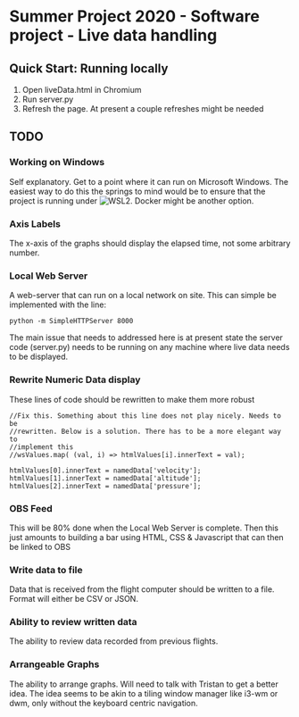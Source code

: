 # Summer Project 2020 - Software project - Live data handling

## Quick Start: Running locally
1. Open liveData.html in Chromium 
2. Run server.py 
3. Refresh the page. At present a couple refreshes might be needed


## TODO
### Working on Windows
Self explanatory. Get to a point where it can run on Microsoft Windows. The
easiest way to do this the springs to mind would be to ensure that the project
is running under ![WSL2](https://docs.microsoft.com/en-us/windows/wsl/compare-versions). 
Docker might be another option.

### Axis Labels
The x-axis of the graphs should display the elapsed time, not some arbitrary
number.

### Local Web Server 
A web-server that can run on a local network on site. This can simple be
implemented with the line: 
```
python -m SimpleHTTPServer 8000
```

The main issue that needs to addressed here is at present state the server code
(server.py) needs to be running on any machine where live data needs to be
displayed.  

### Rewrite Numeric Data display
These lines of code should be rewritten to make them more robust
```
//Fix this. Something about this line does not play nicely. Needs to be
//rewritten. Below is a solution. There has to be a more elegant way to
//implement this
//wsValues.map( (val, i) => htmlValues[i].innerText = val);

htmlValues[0].innerText = namedData['velocity'];
htmlValues[1].innerText = namedData['altitude'];
htmlValues[2].innerText = namedData['pressure'];
```

### OBS Feed
This will be 80% done when the Local Web Server is complete. Then this just
amounts to building a bar using HTML, CSS & Javascript that can then be linked
to OBS

### Write data to file
Data that is received from the flight computer should be written to a file.
Format will either be CSV or JSON.

### Ability to review written data
The ability to review data recorded from previous flights.

### Arrangeable Graphs
The ability to arrange graphs. Will need to talk with Tristan to get a better
idea. The idea seems to be akin to a tiling window manager like i3-wm or dwm,
only without the keyboard centric navigation.
